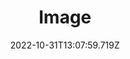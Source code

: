 ---
title: "Image "
date: 2022-10-31T13:07:59.719Z
isDisplay: true
cover: assets/images/image5.jpg
tags: tag
---